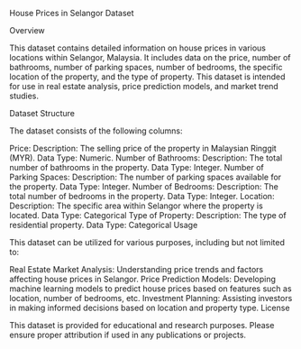 House Prices in Selangor Dataset

Overview

This dataset contains detailed information on house prices in various locations within Selangor, Malaysia. It includes data on the price, number of bathrooms, number of parking spaces, number of bedrooms, the specific location of the property, and the type of property. This dataset is intended for use in real estate analysis, price prediction models, and market trend studies.

Dataset Structure

The dataset consists of the following columns:

Price:
Description: The selling price of the property in Malaysian Ringgit (MYR).
Data Type: Numeric.
Number of Bathrooms:
Description: The total number of bathrooms in the property.
Data Type: Integer.
Number of Parking Spaces:
Description: The number of parking spaces available for the property.
Data Type: Integer.
Number of Bedrooms:
Description: The total number of bedrooms in the property.
Data Type: Integer.
Location:
Description: The specific area within Selangor where the property is located.
Data Type: Categorical
Type of Property:
Description: The type of residential property.
Data Type: Categorical
Usage

This dataset can be utilized for various purposes, including but not limited to:

Real Estate Market Analysis: Understanding price trends and factors affecting house prices in Selangor.
Price Prediction Models: Developing machine learning models to predict house prices based on features such as location, number of bedrooms, etc.
Investment Planning: Assisting investors in making informed decisions based on location and property type.
License

This dataset is provided for educational and research purposes. Please ensure proper attribution if used in any publications or projects.
